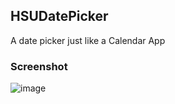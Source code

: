 ## HSUDatePicker


A date picker just like a Calendar App


### Screenshot
![image](https://github.com/tuoxie007/HSUDatePicker/raw/master/1.png)
